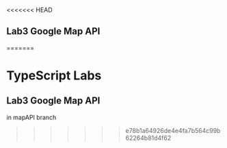 <<<<<<< HEAD
## Lab3 Google Map API
=======
# TypeScript Labs

## Lab3 Google Map API
in mapAPI branch
>>>>>>> e78b1a64926de4e4fa7b564c99b62264b81d4f62
